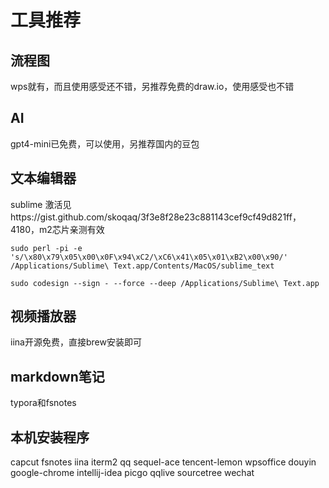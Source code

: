 # 工具推荐

## 流程图

wps就有，而且使用感受还不错，另推荐免费的draw.io，使用感受也不错

## AI

gpt4-mini已免费，可以使用，另推荐国内的豆包

## 文本编辑器

sublime 激活见https://gist.github.com/skoqaq/3f3e8f28e23c881143cef9cf49d821ff，4180，m2芯片亲测有效

```shell
sudo perl -pi -e 's/\x80\x79\x05\x00\x0F\x94\xC2/\xC6\x41\x05\x01\xB2\x00\x90/' /Applications/Sublime\ Text.app/Contents/MacOS/sublime_text

sudo codesign --sign - --force --deep /Applications/Sublime\ Text.app
```

## 视频播放器

iina开源免费，直接brew安装即可

## markdown笔记

typora和fsnotes

## 本机安装程序

capcut		fsnotes		iina		iterm2		qq		sequel-ace	tencent-lemon	wpsoffice            douyin		google-chrome	intellij-idea	picgo		qqlive		sourcetree	wechat